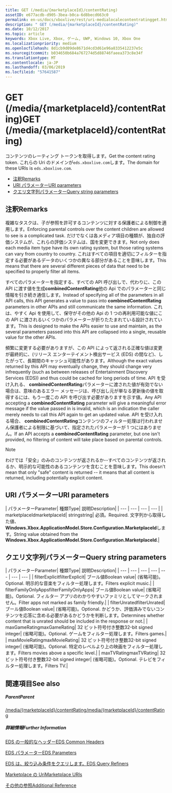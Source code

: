 ```yaml
---
title: GET (/media/{marketplaceId}/contentRating)
assetID: e677acdb-d905-3bea-b0ca-6d8becd663c0
permalink: en-us/docs/xboxlive/rest/uri-medialocalecontentratingget.html
description: " GET (/media/{marketplaceId}/contentRating)"
ms.date: 10/12/2017
ms.topic: article
keywords: Xbox Live, Xbox, ゲーム, UWP, Windows 10, Xbox One
ms.localizationpriority: medium
ms.openlocfilehash: 8d1cb9d09de8671d4cd3d61e96a8335412237e5c
ms.sourcegitcommit: b034650b684a767274d5d88746faeea373c8e34f
ms.translationtype: MT
ms.contentlocale: ja-JP
ms.lasthandoff: 03/06/2019
ms.locfileid: "57641587"
---
```

# <a name="get-mediamarketplaceidcontentrating"></a><span data-ttu-id="515ab-104">GET (/media/{marketplaceId}/contentRating)</span><span class="sxs-lookup"><span data-stu-id="515ab-104">GET (/media/{marketplaceId}/contentRating)</span></span>
<span data-ttu-id="515ab-105">コンテンツのレーティング トークンを取得します。</span><span class="sxs-lookup"><span data-stu-id="515ab-105">Get the content rating token.</span></span> <span data-ttu-id="515ab-106">これらの Uri のドメインが`eds.xboxlive.com`します。</span><span class="sxs-lookup"><span data-stu-id="515ab-106">The domain for these URIs is `eds.xboxlive.com`.</span></span>
 
  * [<span data-ttu-id="515ab-107">注釈</span><span class="sxs-lookup"><span data-stu-id="515ab-107">Remarks</span></span>](#ID4EV)
  * [<span data-ttu-id="515ab-108">URI パラメーター</span><span class="sxs-lookup"><span data-stu-id="515ab-108">URI parameters</span></span>](#ID4ELB)
  * [<span data-ttu-id="515ab-109">クエリ文字列パラメーター</span><span class="sxs-lookup"><span data-stu-id="515ab-109">Query string parameters</span></span>](#ID4EWB)
 
<a id="ID4EV"></a>

 
## <a name="remarks"></a><span data-ttu-id="515ab-110">注釈</span><span class="sxs-lookup"><span data-stu-id="515ab-110">Remarks</span></span>
 
<span data-ttu-id="515ab-111">複雑なタスクは、子が参照を許可するコンテンツに対する保護者による制御を適用します。</span><span class="sxs-lookup"><span data-stu-id="515ab-111">Enforcing parental controls over the content children are allowed to see is a complicated task.</span></span> <span data-ttu-id="515ab-112">だけでなくは各メディア項目の種類が、独自の評価システムが、これらの評価システムは、国を変更できます。</span><span class="sxs-lookup"><span data-stu-id="515ab-112">Not only does each media item type have its own rating system, but those rating systems can vary from country to country.</span></span> <span data-ttu-id="515ab-113">これはすべての項目を適切にフィルターを指定する必要があるデータのいくつかの異なる部分があることを意味します。</span><span class="sxs-lookup"><span data-stu-id="515ab-113">This means that there are several different pieces of data that need to be specified to properly filter all items.</span></span>
 
<span data-ttu-id="515ab-114">すべてのパラメーターを指定する、すべての API 呼び出しで、代わりに、この API に渡す値を生成**combinedContentRating**他の Api でのパラメーターと同じ情報を引き続き通信します。</span><span class="sxs-lookup"><span data-stu-id="515ab-114">Instead of specifying all of the parameters in all API calls, this API generates a value to pass into **combinedContentRating** parameters in other APIs and still communicate the same information.</span></span> <span data-ttu-id="515ab-115">これは、やすく Api を使用して、保守がその他の Api の 1 つの再利用可能な値にこの API に渡されるいくつかのパラメーターが折りたたまれている設計されています。</span><span class="sxs-lookup"><span data-stu-id="515ab-115">This is designed to make the APIs easier to use and maintain, as the several parameters passed into this API are collapsed into a single, reusable value for the other APIs.</span></span>
 
<span data-ttu-id="515ab-116">頻繁に変更する必要がありますが、この API によって返される正確な値は変更が最終的に、(リリース エンターテイメント検出サービス (EDS) の間など)、したがって、長期間のキャッシュ可能性があります。</span><span class="sxs-lookup"><span data-stu-id="515ab-116">Although the exact values returned by this API may eventually change, they should change very infrequently (such as between releases of Entertainment Discovery Services (EDS)) and thus could be cached for long periods of time.</span></span> <span data-ttu-id="515ab-117">API を受け入れる、 **combinedContentRating**パラメーターに渡された値が有効でない場合は、意味のあるエラー メッセージは、呼び出し元が単なる更新後の値を取得するには、もう一度この API を呼び出す必要がありますを示す値。</span><span class="sxs-lookup"><span data-stu-id="515ab-117">Any API accepting a **combinedContentRating** parameter will give a meaningful error message if the value passed in is invalid, which is an indication the caller merely needs to call this API again to get an updated value.</span></span> <span data-ttu-id="515ab-118">API を受け入れる場合、 **combinedContentRating**コンテンツのフィルター処理は行われません保護者による制限に基づいて、指定されたパラメーターが 1 つにはありません。</span><span class="sxs-lookup"><span data-stu-id="515ab-118">If an API accepts a **combinedContentRating** parameter, but one isn't provided, no filtering of content will take place based on parental controls.</span></span> 

> [!NOTE] 
> <span data-ttu-id="515ab-119">わけでは「安全」のみのコンテンツが返されるか--すべてのコンテンツが返されるか、明示的な可能性のあるコンテンツを含むことを意味します。</span><span class="sxs-lookup"><span data-stu-id="515ab-119">This doesn't mean that only "safe" content is returned -- it means that all content is returned, including potentially explicit content.</span></span> 


  
<a id="ID4ELB"></a>

 
## <a name="uri-parameters"></a><span data-ttu-id="515ab-120">URI パラメーター</span><span class="sxs-lookup"><span data-stu-id="515ab-120">URI parameters</span></span>
 
| <span data-ttu-id="515ab-121">パラメーター</span><span class="sxs-lookup"><span data-stu-id="515ab-121">Parameter</span></span>| <span data-ttu-id="515ab-122">種類</span><span class="sxs-lookup"><span data-stu-id="515ab-122">Type</span></span>| <span data-ttu-id="515ab-123">説明</span><span class="sxs-lookup"><span data-stu-id="515ab-123">Description</span></span>| 
| --- | --- | --- | --- | 
| <span data-ttu-id="515ab-124">marketplaceId</span><span class="sxs-lookup"><span data-stu-id="515ab-124">marketplaceId</span></span>| <span data-ttu-id="515ab-125">string</span><span class="sxs-lookup"><span data-stu-id="515ab-125">string</span></span>| <span data-ttu-id="515ab-126">必須。</span><span class="sxs-lookup"><span data-stu-id="515ab-126">Required.</span></span> <span data-ttu-id="515ab-127">文字列から取得した値、 <b>Windows.Xbox.ApplicationModel.Store.Configuration.MarketplaceId</b>します。</span><span class="sxs-lookup"><span data-stu-id="515ab-127">String value obtained from the <b>Windows.Xbox.ApplicationModel.Store.Configuration.MarketplaceId</b>.</span></span>| 
  
<a id="ID4EWB"></a>

 
## <a name="query-string-parameters"></a><span data-ttu-id="515ab-128">クエリ文字列パラメーター</span><span class="sxs-lookup"><span data-stu-id="515ab-128">Query string parameters</span></span>
 
| <span data-ttu-id="515ab-129">パラメーター</span><span class="sxs-lookup"><span data-stu-id="515ab-129">Parameter</span></span>| <span data-ttu-id="515ab-130">種類</span><span class="sxs-lookup"><span data-stu-id="515ab-130">Type</span></span>| <span data-ttu-id="515ab-131">説明</span><span class="sxs-lookup"><span data-stu-id="515ab-131">Description</span></span>| 
| --- | --- | --- | --- | --- | --- | --- | 
| <span data-ttu-id="515ab-132">filterExplicit</span><span class="sxs-lookup"><span data-stu-id="515ab-132">filterExplicit</span></span>| <span data-ttu-id="515ab-133">ブール値</span><span class="sxs-lookup"><span data-stu-id="515ab-133">Boolean value</span></span>| <span data-ttu-id="515ab-134">(省略可能)。</span><span class="sxs-lookup"><span data-stu-id="515ab-134">Optional.</span></span> <span data-ttu-id="515ab-135">明示的な音楽をフィルター処理します。</span><span class="sxs-lookup"><span data-stu-id="515ab-135">Filters explicit music.</span></span>| 
| <span data-ttu-id="515ab-136">filterFamilyOnlyApps</span><span class="sxs-lookup"><span data-stu-id="515ab-136">filterFamilyOnlyApps</span></span>| <span data-ttu-id="515ab-137">ブール値</span><span class="sxs-lookup"><span data-stu-id="515ab-137">Boolean value</span></span>| <span data-ttu-id="515ab-138">(省略可能)。</span><span class="sxs-lookup"><span data-stu-id="515ab-138">Optional.</span></span> <span data-ttu-id="515ab-139">フィルター アプリのわかりやすいファミリとしてマークされません。</span><span class="sxs-lookup"><span data-stu-id="515ab-139">Filter apps not marked as family friendly.</span></span>| 
| <span data-ttu-id="515ab-140">filterUnrated</span><span class="sxs-lookup"><span data-stu-id="515ab-140">filterUnrated</span></span>| <span data-ttu-id="515ab-141">ブール値</span><span class="sxs-lookup"><span data-stu-id="515ab-141">Boolean value</span></span>| <span data-ttu-id="515ab-142">(省略可能)。</span><span class="sxs-lookup"><span data-stu-id="515ab-142">Optional.</span></span> <span data-ttu-id="515ab-143">かどうか、評価済みでないコンテンツを応答に含める必要があるかどうかを判断します。</span><span class="sxs-lookup"><span data-stu-id="515ab-143">Determines whether content that is unrated should be included in the response or not.</span></span>| 
| <span data-ttu-id="515ab-144">maxGameRating</span><span class="sxs-lookup"><span data-stu-id="515ab-144">maxGameRating</span></span>| <span data-ttu-id="515ab-145">32 ビット符号付き整数</span><span class="sxs-lookup"><span data-stu-id="515ab-145">32-bit signed integer</span></span>| <span data-ttu-id="515ab-146">(省略可能)。</span><span class="sxs-lookup"><span data-stu-id="515ab-146">Optional.</span></span> <span data-ttu-id="515ab-147">ゲームをフィルター処理します。</span><span class="sxs-lookup"><span data-stu-id="515ab-147">Filters games.</span></span>| 
| <span data-ttu-id="515ab-148">maxMovieRating</span><span class="sxs-lookup"><span data-stu-id="515ab-148">maxMovieRating</span></span>| <span data-ttu-id="515ab-149">32 ビット符号付き整数</span><span class="sxs-lookup"><span data-stu-id="515ab-149">32-bit signed integer</span></span>| <span data-ttu-id="515ab-150">(省略可能)。</span><span class="sxs-lookup"><span data-stu-id="515ab-150">Optional.</span></span> <span data-ttu-id="515ab-151">特定のレベルより上の映画をフィルター処理します。</span><span class="sxs-lookup"><span data-stu-id="515ab-151">Filters movies above a specific level.</span></span>| 
| <span data-ttu-id="515ab-152">maxTVRating</span><span class="sxs-lookup"><span data-stu-id="515ab-152">maxTVRating</span></span>| <span data-ttu-id="515ab-153">32 ビット符号付き整数</span><span class="sxs-lookup"><span data-stu-id="515ab-153">32-bit signed integer</span></span>| <span data-ttu-id="515ab-154">(省略可能)。</span><span class="sxs-lookup"><span data-stu-id="515ab-154">Optional.</span></span> <span data-ttu-id="515ab-155">テレビをフィルター処理します。</span><span class="sxs-lookup"><span data-stu-id="515ab-155">Filters TV.</span></span>| 
  
<a id="ID4E5D"></a>

 
## <a name="see-also"></a><span data-ttu-id="515ab-156">関連項目</span><span class="sxs-lookup"><span data-stu-id="515ab-156">See also</span></span>
 
<a id="ID4EAE"></a>

 
##### <a name="parent"></a><span data-ttu-id="515ab-157">Parent</span><span class="sxs-lookup"><span data-stu-id="515ab-157">Parent</span></span> 

[<span data-ttu-id="515ab-158">/media/{marketplaceId}/contentRating</span><span class="sxs-lookup"><span data-stu-id="515ab-158">/media/{marketplaceId}/contentRating</span></span>](uri-medialocalecontentrating.md)

  
<a id="ID4EKE"></a>

 
##### <a name="further-information"></a><span data-ttu-id="515ab-159">詳細情報</span><span class="sxs-lookup"><span data-stu-id="515ab-159">Further Information</span></span> 

[<span data-ttu-id="515ab-160">EDS の一般的なヘッダー</span><span class="sxs-lookup"><span data-stu-id="515ab-160">EDS Common Headers</span></span>](../../additional/edscommonheaders.md)

 [<span data-ttu-id="515ab-161">EDS パラメーター</span><span class="sxs-lookup"><span data-stu-id="515ab-161">EDS Parameters</span></span>](../../additional/edsparameters.md)

 [<span data-ttu-id="515ab-162">EDS は、絞り込み条件をクエリします。</span><span class="sxs-lookup"><span data-stu-id="515ab-162">EDS Query Refiners</span></span>](../../additional/edsqueryrefiners.md)

 [<span data-ttu-id="515ab-163">Marketplace の Uri</span><span class="sxs-lookup"><span data-stu-id="515ab-163">Marketplace URIs</span></span>](atoc-reference-marketplace.md)

 [<span data-ttu-id="515ab-164">その他の参照</span><span class="sxs-lookup"><span data-stu-id="515ab-164">Additional Reference</span></span>](../../additional/atoc-xboxlivews-reference-additional.md)

   